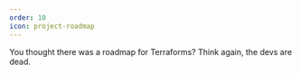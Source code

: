 ```yaml
---
order: 10
icon: project-roadmap
---
```

You thought there was a roadmap for Terraforms? Think again, the devs are dead.